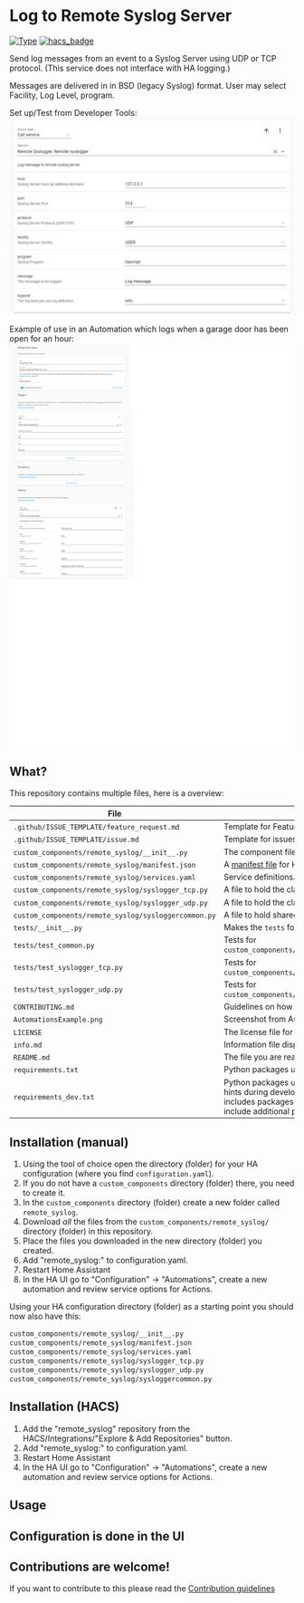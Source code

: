 # Log to Remote Syslog Server

[![Type](https://img.shields.io/badge/Type-Custom_Component-orange.svg)](https://github.com/TheByteStuff/RemoteSyslog_Service)
[![hacs_badge](https://img.shields.io/badge/HACS-Custom-orange.svg)](https://github.com/custom-components/hacs)

Send log messages from an event to a Syslog Server using UDP or TCP protocol.  (This service does not interface with HA logging.)

Messages are delivered in in BSD (legacy Syslog) format.  User may select Facility, Log Level, program.  

Set up/Test from  Developer Tools:
![Automation Service Call Screenshot](https://github.com/TheByteStuff/RemoteSyslog_Service/blob/main/AutomationsExample.png)

Example of use in an Automation which logs when a garage door has been open for an hour:
![Garage Door Open Example](https://github.com/TheByteStuff/RemoteSyslog_Service/blob/main/GarageDoorOpenExample.png)

## What?

This repository contains multiple files, here is a overview:

File | Purpose
-- | --
`.github/ISSUE_TEMPLATE/feature_request.md` | Template for Feature Requests
`.github/ISSUE_TEMPLATE/issue.md` | Template for issues
`custom_components/remote_syslog/__init__.py` | The component file for the integration.
`custom_components/remote_syslog/manifest.json` | A [manifest file](https://developers.home-assistant.io/docs/en/creating_integration_manifest.html) for Home Assistant.
`custom_components/remote_syslog/services.yaml` | Service definitions.
`custom_components/remote_syslog/syslogger_tcp.py` | A file to hold the class for the TCP logging.
`custom_components/remote_syslog/syslogger_udp.py` | A file to hold the class for the UDP logging.
`custom_components/remote_syslog/sysloggercommon.py` | A file to hold shared classes for the entire integration.
`tests/__init__.py` | Makes the `tests` folder a module.
`tests/test_common.py` | Tests for `custom_components/remote_syslog/sysloggercommon.py`.
`tests/test_syslogger_tcp.py` | Tests for `custom_components/remote_syslog/syslogger_tcp.py`.
`tests/test_syslogger_udp.py` | Tests for `custom_components/remote_syslog/syslogger_udp.py`.
`CONTRIBUTING.md` | Guidelines on how to contribute.
`AutomationsExample.png` | Screenshot from Automations 'Call Service'.
`LICENSE` | The license file for the project.
`info.md` | Information file displayed in HACS.
`README.md` | The file you are reading now.
`requirements.txt` | Python packages used by this integration.
`requirements_dev.txt` | Python packages used to provide [IntelliSense](https://code.visualstudio.com/docs/editor/intellisense)/code hints during development of this integration, typically includes packages in `requirements.txt` but may include additional packages


## Installation (manual)


1. Using the tool of choice open the directory (folder) for your HA configuration (where you find `configuration.yaml`).
2. If you do not have a `custom_components` directory (folder) there, you need to create it.
3. In the `custom_components` directory (folder) create a new folder called `remote_syslog`.
4. Download _all_ the files from the `custom_components/remote_syslog/` directory (folder) in this repository.
5. Place the files you downloaded in the new directory (folder) you created.
6. Add "remote_syslog:" to configuration.yaml.
7. Restart Home Assistant
8. In the HA UI go to "Configuration" -> "Automations", create a new automation and review service options for Actions.


Using your HA configuration directory (folder) as a starting point you should now also have this:

```text
custom_components/remote_syslog/__init__.py
custom_components/remote_syslog/manifest.json
custom_components/remote_syslog/services.yaml
custom_components/remote_syslog/syslogger_tcp.py
custom_components/remote_syslog/syslogger_udp.py
custom_components/remote_syslog/sysloggercommon.py
```


## Installation (HACS)


1. Add the "remote_syslog" repository from the HACS/Integrations/"Explore & Add Repositories" button.
2. Add "remote_syslog:" to configuration.yaml.
3. Restart Home Assistant
4. In the HA UI go to "Configuration" -> "Automations", create a new automation and review service options for Actions.


## Usage


## Configuration is done in the UI

<!---->

## Contributions are welcome!

If you want to contribute to this please read the [Contribution guidelines](CONTRIBUTING.md)